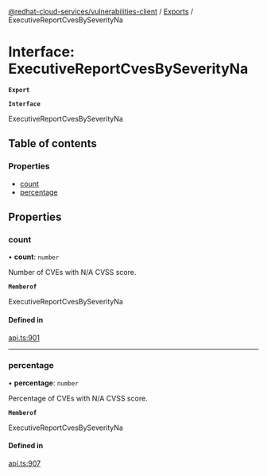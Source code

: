 [@redhat-cloud-services/vulnerabilities-client](../README.md) / [Exports](../modules.md) / ExecutiveReportCvesBySeverityNa

# Interface: ExecutiveReportCvesBySeverityNa

**`Export`**

**`Interface`**

ExecutiveReportCvesBySeverityNa

## Table of contents

### Properties

- [count](ExecutiveReportCvesBySeverityNa.md#count)
- [percentage](ExecutiveReportCvesBySeverityNa.md#percentage)

## Properties

### count

• **count**: `number`

Number of CVEs with N/A CVSS score.

**`Memberof`**

ExecutiveReportCvesBySeverityNa

#### Defined in

[api.ts:901](https://github.com/RedHatInsights/javascript-clients/blob/master/packages/vulnerabilities/api.ts#L901)

___

### percentage

• **percentage**: `number`

Percentage of CVEs with N/A CVSS score.

**`Memberof`**

ExecutiveReportCvesBySeverityNa

#### Defined in

[api.ts:907](https://github.com/RedHatInsights/javascript-clients/blob/master/packages/vulnerabilities/api.ts#L907)
